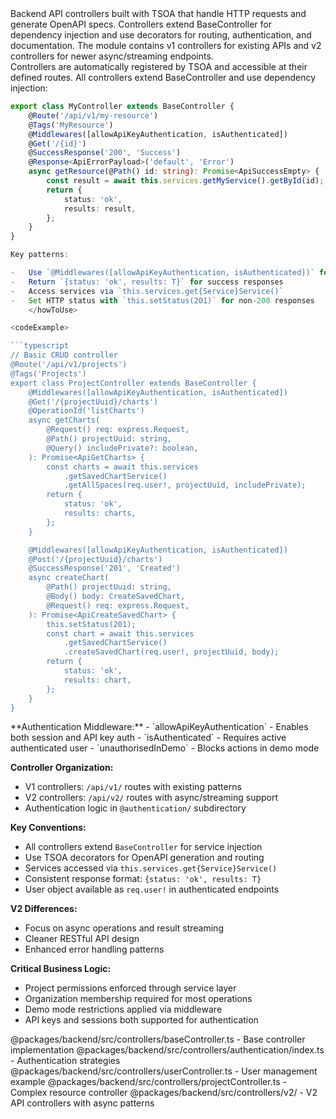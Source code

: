 <summary>
Backend API controllers built with TSOA that handle HTTP requests and generate OpenAPI specs. Controllers extend BaseController for dependency injection and use decorators for routing, authentication, and documentation. The module contains v1 controllers for existing APIs and v2 controllers for newer async/streaming endpoints.
</summary>

<howToUse>
Controllers are automatically registered by TSOA and accessible at their defined routes. All controllers extend BaseController and use dependency injection:

```typescript
export class MyController extends BaseController {
    @Route('/api/v1/my-resource')
    @Tags('MyResource')
    @Middlewares([allowApiKeyAuthentication, isAuthenticated])
    @Get('/{id}')
    @SuccessResponse('200', 'Success')
    @Response<ApiErrorPayload>('default', 'Error')
    async getResource(@Path() id: string): Promise<ApiSuccessEmpty> {
        const result = await this.services.getMyService().getById(id);
        return {
            status: 'ok',
            results: result,
        };
    }
}

Key patterns:

-   Use `@Middlewares([allowApiKeyAuthentication, isAuthenticated])` for protected endpoints
-   Return `{status: 'ok', results: T}` for success responses
-   Access services via `this.services.get{Service}Service()`
-   Set HTTP status with `this.setStatus(201)` for non-200 responses
    </howToUse>

<codeExample>

```typescript
// Basic CRUD controller
@Route('/api/v1/projects')
@Tags('Projects')
export class ProjectController extends BaseController {
    @Middlewares([allowApiKeyAuthentication, isAuthenticated])
    @Get('/{projectUuid}/charts')
    @OperationId('listCharts')
    async getCharts(
        @Request() req: express.Request,
        @Path() projectUuid: string,
        @Query() includePrivate?: boolean,
    ): Promise<ApiGetCharts> {
        const charts = await this.services
            .getSavedChartService()
            .getAllSpaces(req.user!, projectUuid, includePrivate);
        return {
            status: 'ok',
            results: charts,
        };
    }

    @Middlewares([allowApiKeyAuthentication, isAuthenticated])
    @Post('/{projectUuid}/charts')
    @SuccessResponse('201', 'Created')
    async createChart(
        @Path() projectUuid: string,
        @Body() body: CreateSavedChart,
        @Request() req: express.Request,
    ): Promise<ApiCreateSavedChart> {
        this.setStatus(201);
        const chart = await this.services
            .getSavedChartService()
            .createSavedChart(req.user!, projectUuid, body);
        return {
            status: 'ok',
            results: chart,
        };
    }
}
```

</codeExample>

<importantToKnow>
**Authentication Middleware:**
- `allowApiKeyAuthentication` - Enables both session and API key auth
- `isAuthenticated` - Requires active authenticated user
- `unauthorisedInDemo` - Blocks actions in demo mode

**Controller Organization:**

-   V1 controllers: `/api/v1/` routes with existing patterns
-   V2 controllers: `/api/v2/` routes with async/streaming support
-   Authentication logic in `@authentication/` subdirectory

**Key Conventions:**

-   All controllers extend `BaseController` for service injection
-   Use TSOA decorators for OpenAPI generation and routing
-   Services accessed via `this.services.get{Service}Service()`
-   Consistent response format: `{status: 'ok', results: T}`
-   User object available as `req.user!` in authenticated endpoints

**V2 Differences:**

-   Focus on async operations and result streaming
-   Cleaner RESTful API design
-   Enhanced error handling patterns

**Critical Business Logic:**

-   Project permissions enforced through service layer
-   Organization membership required for most operations
-   Demo mode restrictions applied via middleware
-   API keys and sessions both supported for authentication

</importantToKnow>

<links>
@packages/backend/src/controllers/baseController.ts - Base controller implementation
@packages/backend/src/controllers/authentication/index.ts - Authentication strategies
@packages/backend/src/controllers/userController.ts - User management example
@packages/backend/src/controllers/projectController.ts - Complex resource controller
@packages/backend/src/controllers/v2/ - V2 API controllers with async patterns
</links>

